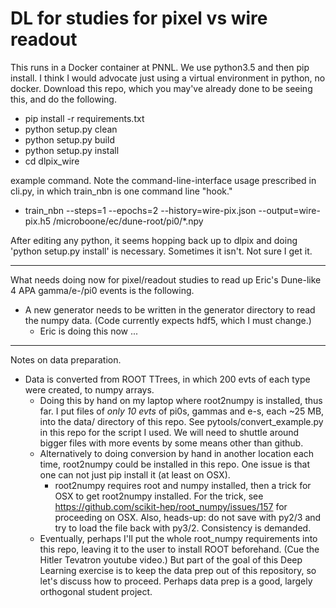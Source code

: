 # DL for studies for pixel vs wire readout

This runs in a Docker container at PNNL. We use python3.5 and then pip install.
I think I would advocate just using a virtual environment in python, no docker.
Download this repo, which you may've already done to be seeing this, and do the following.

* pip install -r requirements.txt
* python setup.py clean
* python setup.py build
* python setup.py install
* cd dlpix_wire

example command. Note the command-line-interface usage prescribed in cli.py, in which train_nbn is one command line "hook."
* train_nbn --steps=1 --epochs=2 --history=wire-pix.json --output=wire-pix.h5 /microboone/ec/dune-root/pi0/*.npy

After editing any python, it seems hopping back up to dlpix and doing 'python setup.py install' is necessary. Sometimes it isn't.  Not sure I get it.

************************************************************************************************************************

What needs doing now for pixel/readout studies to read up Eric's Dune-like 4 APA gamma/e-/pi0 events is the following.

* A new generator needs to be written in the generator directory to read the numpy data. (Code currently expects hdf5, which I must change.)
    * Eric is doing this now ...


************************************************************************************************************************

Notes on data preparation.

* Data is converted from ROOT TTrees, in which 200 evts of each type were created, to numpy arrays.
    * Doing this by hand on my laptop where root2numpy is installed, thus far. I put files of *only 10 evts* of pi0s, gammas and e-s, each ~25 MB, into the data/ directory of this repo.  See pytools/convert_example.py in this repo for the script I used. We will need to shuttle around bigger files with more events by some means other than github.
    * Alternatively to doing conversion by hand in another location each time, root2numpy  could be installed in this repo. One issue is that one can not just pip install it (at least on OSX).
    	* root2numpy requires root and numpy installed, then a trick for OSX to get root2numpy installed. For the trick, see https://github.com/scikit-hep/root_numpy/issues/157 for  proceeding on OSX. Also, heads-up: do not save with py2/3 and try to load the file back with py3/2. Consistency is demanded.
	* Eventually, perhaps I'll put the whole root_numpy requirements into this repo, leaving it to the user to install ROOT beforehand. (Cue the Hitler Tevatron youtube video.) But part of the goal of this Deep Learning exercise is to keep the data prep out of this repository, so let's discuss how to proceed. Perhaps data prep is a good, largely orthogonal student project.

	    
